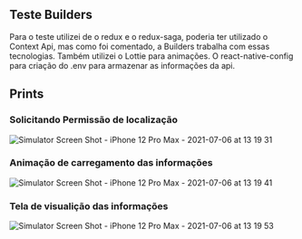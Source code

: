 ## Teste Builders

Para o teste utilizei de o redux e o redux-saga, poderia ter utilizado o Context Api, mas como foi comentado, a Builders trabalha com essas tecnologias.
Também utilizei o Lottie para animações. O react-native-config para criação do .env para armazenar as informações da api.

## Prints

### Solicitando Permissão de localização
![Simulator Screen Shot - iPhone 12 Pro Max - 2021-07-06 at 13 19 31](https://user-images.githubusercontent.com/12393428/124635801-3a386a80-de5e-11eb-8ba0-ad920c8a6ddb.png)

### Animação de carregamento das informações
![Simulator Screen Shot - iPhone 12 Pro Max - 2021-07-06 at 13 19 41](https://user-images.githubusercontent.com/12393428/124635859-4b817700-de5e-11eb-9400-ef8cd0a6ddd9.png)

### Tela de visualição das informações
![Simulator Screen Shot - iPhone 12 Pro Max - 2021-07-06 at 13 19 53](https://user-images.githubusercontent.com/12393428/124636055-7f5c9c80-de5e-11eb-904b-f16eaa69cd2d.png)

